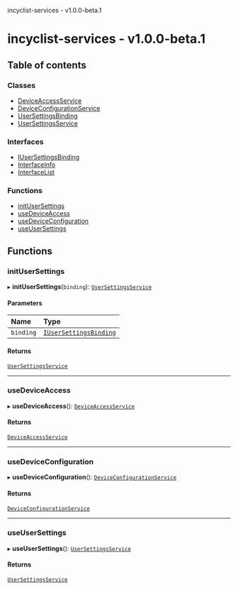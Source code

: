 incyclist-services - v1.0.0-beta.1

# incyclist-services - v1.0.0-beta.1

## Table of contents

### Classes

- [DeviceAccessService](classes/DeviceAccessService.md)
- [DeviceConfigurationService](classes/DeviceConfigurationService.md)
- [UserSettingsBinding](classes/UserSettingsBinding.md)
- [UserSettingsService](classes/UserSettingsService.md)

### Interfaces

- [IUserSettingsBinding](interfaces/IUserSettingsBinding.md)
- [InterfaceInfo](interfaces/InterfaceInfo.md)
- [InterfaceList](interfaces/InterfaceList.md)

### Functions

- [initUserSettings](README.md#initusersettings)
- [useDeviceAccess](README.md#usedeviceaccess)
- [useDeviceConfiguration](README.md#usedeviceconfiguration)
- [useUserSettings](README.md#useusersettings)

## Functions

### initUserSettings

▸ **initUserSettings**(`binding`): [`UserSettingsService`](classes/UserSettingsService.md)

#### Parameters

| Name | Type |
| :------ | :------ |
| `binding` | [`IUserSettingsBinding`](interfaces/IUserSettingsBinding.md) |

#### Returns

[`UserSettingsService`](classes/UserSettingsService.md)

___

### useDeviceAccess

▸ **useDeviceAccess**(): [`DeviceAccessService`](classes/DeviceAccessService.md)

#### Returns

[`DeviceAccessService`](classes/DeviceAccessService.md)

___

### useDeviceConfiguration

▸ **useDeviceConfiguration**(): [`DeviceConfigurationService`](classes/DeviceConfigurationService.md)

#### Returns

[`DeviceConfigurationService`](classes/DeviceConfigurationService.md)

___

### useUserSettings

▸ **useUserSettings**(): [`UserSettingsService`](classes/UserSettingsService.md)

#### Returns

[`UserSettingsService`](classes/UserSettingsService.md)
